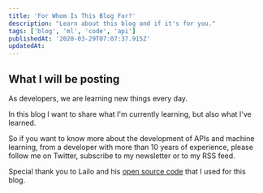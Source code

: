 ```yaml
---
title: 'For Whom Is This Blog For?'
description: "Learn about this blog and if it's for you."
tags: ['blog', 'ml', 'code', 'api']
publishedAt: '2020-03-29T07:07:37.915Z'
updatedAt: 
---
```


## What I will be posting

As developers, we are learning new things every day.

In this blog I want to share what I'm currently learning, but also what I've learned.

So if you want to know more about the development of APIs and machine learning, from a developer with more than 10 years of experience, please follow me on Twitter, subscribe to my newsletter or to my RSS feed.

Special thank you to Lailo and his [open source code](https://github.com/lailo/next-with-tailwindcss) that I used for this blog.
